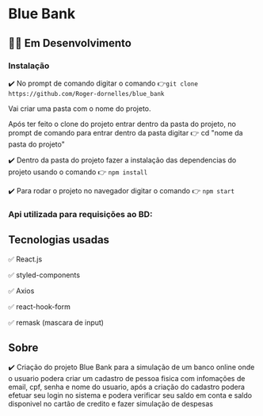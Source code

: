 # Blue Bank


## :red_circle::red_circle: Em Desenvolvimento

### Instalação

:heavy_check_mark: No prompt de comando digitar o comando :point_right:`git clone https://github.com/Roger-dornelles/blue_bank `

Vai criar uma pasta com o nome do projeto.

Após ter feito o clone do projeto entrar dentro da pasta do projeto, no prompt de comando para entrar dentro da pasta digitar :point_right: cd "nome da pasta do projeto"

:heavy_check_mark: Dentro da pasta do projeto fazer a instalação das dependencias do projeto usando o comando :point_right: `npm install`

:heavy_check_mark: Para rodar o projeto no navegador digitar o comando :point_right: ` npm start `

### Api utilizada para requisições ao BD: 

## Tecnologias usadas

:white_check_mark: React.js

:white_check_mark: styled-components

:white_check_mark: Axios

:white_check_mark: react-hook-form

:white_check_mark: remask (mascara de input)

## Sobre

:heavy_check_mark: Criação do projeto Blue Bank para a simulação de um banco online onde o usuario podera criar um cadastro de pessoa fisica com infomações de email, cpf, senha e nome do usuario, após a criação do cadastro podera efetuar seu login no sistema e podera verificar seu saldo em conta e saldo disponivel no cartão de credito e fazer simulação de despesas


